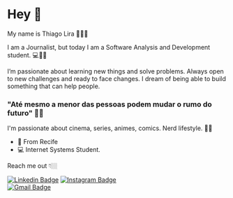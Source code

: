 # Hey 👋

My name is Thiago Lira 🧒🇧🇷

I am a Journalist, but today I am a Software Analysis and Development student. 💻👨‍💻

I’m passionate about learning new things and solve problems. Always open to new challenges and ready to face changes.
I dream of being able to build something that can help people.

### "Até mesmo a menor das pessoas podem mudar o rumo do futuro" 🧙‍♂️

I'm passionate about cinema, series, animes, comics. Nerd lifestyle. 🦸‍♂️


- 📍 From Recife
- 💻 Internet Systems Student.

Reach me out 👇🏼
 
[![Linkedin Badge](https://img.shields.io/badge/-LinkedIn-blue?style=flat-square&logo=Linkedin&logoColor=white&link=https://www.linkedin.com/in/thiago-lira-526a0722/)](https://www.linkedin.com/in/thiago-lira-526a0722/) 
[![Instagram Badge](https://img.shields.io/badge/-Instagram-red?style=flat-square&logo=Instagram&logoColor=white&link=https://www.instagram.com/tjlira/)](https://www.instagram.com/tjlira/)   
[![Gmail Badge](https://img.shields.io/badge/-tjlira07@gmail.com-6633cc?style=flat-square&logo=Gmail&logoColor=white&link=mailto:diego.schell.f@gmail.com)](mailto:tjlira07@gmail.com)

